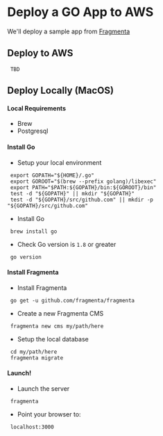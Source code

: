 # Deploy a GO App to AWS

We'll deploy a sample app from [Fragmenta](https://fragmenta.eu/)

## Deploy to AWS
```
 TBD
```

## Deploy Locally (MacOS)

#### Local Requirements
 * Brew
 * Postgresql

#### Install Go
* Setup your local environment
```
 export GOPATH="${HOME}/.go"
 export GOROOT="$(brew --prefix golang)/libexec"
 export PATH="$PATH:${GOPATH}/bin:${GOROOT}/bin"
 test -d "${GOPATH}" || mkdir "${GOPATH}"
 test -d "${GOPATH}/src/github.com" || mkdir -p "${GOPATH}/src/github.com"
```
* Install Go
```
 brew install go
```
* Check Go version is `1.8` or greater
```
 go version
```

#### Install Fragmenta
* Install Fragmenta
```
 go get -u github.com/fragmenta/fragmenta
```
* Create a new Fragmenta CMS
```
 fragmenta new cms my/path/here
```
* Setup the local database
```
 cd my/path/here
 fragmenta migrate
```

#### Launch!
* Launch the server
```
 fragmenta
```
* Point your browser to:
```
 localhost:3000
```
